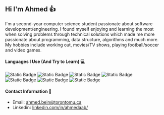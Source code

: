 ## Hi I'm Ahmed 👍
<!-- <img src="https://user-images.githubusercontent.com/1303154/88677602-1635ba80-d120-11ea-84d8-d263ba5fc3c0.gif" width="28px" alt="hi"> -->

I'm a second-year computer science student passionate about software development/engineering. I found myself enjoying and learning the most when solving problems through technical solutions which made me more passionate about programming, data structure, algorithms and much more. My hobbies include working out, movies/TV shows, playing football/soccer and video games.



#### Languages I Use (And Try to Learn) 💻
![Static Badge](https://img.shields.io/badge/Python-4474aa?style=for-the-badge&logo=python&labelColor=black)
![Static Badge](https://img.shields.io/badge/Java-f5b942?style=for-the-badge&logo=coffeescript&logoColor=f5b942&labelColor=black)
![Static Badge](https://img.shields.io/badge/SQL-f58236?style=for-the-badge&logo=sqlite&logoColor=f58236&labelColor=black)
![Static Badge](https://img.shields.io/badge/Javascript-f5ef36?style=for-the-badge&logo=javascript&logoColor=f5ef36&labelColor=black)
![Static Badge](https://img.shields.io/badge/HTML5-f56951?style=for-the-badge&logo=html5&logoColor=f56951&labelColor=black)
![Static Badge](https://img.shields.io/badge/CSS-71daf5?style=for-the-badge&logo=tailwind%20css&logoColor=71daf5&labelColor=black)
![Static Badge](https://img.shields.io/badge/Lisp-b5c7c7?style=for-the-badge&logo=Lucid&logoColor=b5c7c7&labelColor=black)

#### Contact Information 🔰
- Email: <a href="mailto:ahmed.bein@torontomu.ca">ahmed.bein@torontomu.ca</a> 
- Linkedin: [linkedin.com/in/ahmedaab/](https://www.linkedin.com/in/ahmedaab/)

<!--
#### Currently Doing...
- working on something...
--!>

<!--
Secret Message: Do you have any movies/tv shows you would like to recommend? Send an email!

--!>
